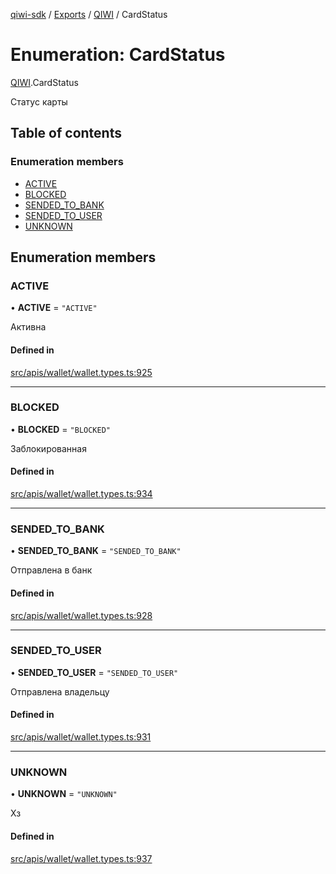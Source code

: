 [qiwi-sdk](../README.md) / [Exports](../modules.md) / [QIWI](../modules/QIWI.md) / CardStatus

# Enumeration: CardStatus

[QIWI](../modules/QIWI.md).CardStatus

Статус карты

## Table of contents

### Enumeration members

- [ACTIVE](QIWI.CardStatus.md#active)
- [BLOCKED](QIWI.CardStatus.md#blocked)
- [SENDED\_TO\_BANK](QIWI.CardStatus.md#sended_to_bank)
- [SENDED\_TO\_USER](QIWI.CardStatus.md#sended_to_user)
- [UNKNOWN](QIWI.CardStatus.md#unknown)

## Enumeration members

### ACTIVE

• **ACTIVE** = `"ACTIVE"`

Активна

#### Defined in

[src/apis/wallet/wallet.types.ts:925](https://github.com/AlexXanderGrib/node-qiwi-sdk/blob/4aeb538/src/apis/wallet/wallet.types.ts#L925)

___

### BLOCKED

• **BLOCKED** = `"BLOCKED"`

Заблокированная

#### Defined in

[src/apis/wallet/wallet.types.ts:934](https://github.com/AlexXanderGrib/node-qiwi-sdk/blob/4aeb538/src/apis/wallet/wallet.types.ts#L934)

___

### SENDED\_TO\_BANK

• **SENDED\_TO\_BANK** = `"SENDED_TO_BANK"`

Отправлена в банк

#### Defined in

[src/apis/wallet/wallet.types.ts:928](https://github.com/AlexXanderGrib/node-qiwi-sdk/blob/4aeb538/src/apis/wallet/wallet.types.ts#L928)

___

### SENDED\_TO\_USER

• **SENDED\_TO\_USER** = `"SENDED_TO_USER"`

Отправлена владельцу

#### Defined in

[src/apis/wallet/wallet.types.ts:931](https://github.com/AlexXanderGrib/node-qiwi-sdk/blob/4aeb538/src/apis/wallet/wallet.types.ts#L931)

___

### UNKNOWN

• **UNKNOWN** = `"UNKNOWN"`

Хз

#### Defined in

[src/apis/wallet/wallet.types.ts:937](https://github.com/AlexXanderGrib/node-qiwi-sdk/blob/4aeb538/src/apis/wallet/wallet.types.ts#L937)

